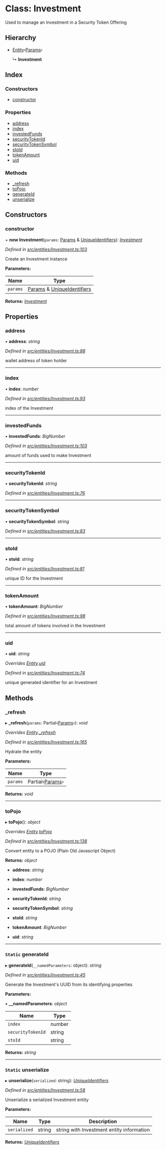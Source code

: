 # Class: Investment

Used to manage an Investment in a Security Token Offering

## Hierarchy

- [Entity](_entities_entity_.entity.md)‹[Params](../interfaces/_entities_investment_.params.md)›

  ↳ **Investment**

## Index

### Constructors

- [constructor](_entities_investment_.investment.md#constructor)

### Properties

- [address](_entities_investment_.investment.md#address)
- [index](_entities_investment_.investment.md#index)
- [investedFunds](_entities_investment_.investment.md#investedfunds)
- [securityTokenId](_entities_investment_.investment.md#securitytokenid)
- [securityTokenSymbol](_entities_investment_.investment.md#securitytokensymbol)
- [stoId](_entities_investment_.investment.md#stoid)
- [tokenAmount](_entities_investment_.investment.md#tokenamount)
- [uid](_entities_investment_.investment.md#uid)

### Methods

- [\_refresh](_entities_investment_.investment.md#_refresh)
- [toPojo](_entities_investment_.investment.md#topojo)
- [generateId](_entities_investment_.investment.md#static-generateid)
- [unserialize](_entities_investment_.investment.md#static-unserialize)

## Constructors

### constructor

\+ **new Investment**(`params`: [Params](../interfaces/_entities_investment_.params.md) & [UniqueIdentifiers](../interfaces/_entities_investment_.uniqueidentifiers.md)): _[Investment](_entities_investment_.investment.md)_

_Defined in [src/entities/Investment.ts:103](https://github.com/PolymathNetwork/polymath-sdk/blob/660aba8/src/entities/Investment.ts#L103)_

Create an Investment instance

**Parameters:**

| Name     | Type                                                                                                                                    |
| -------- | --------------------------------------------------------------------------------------------------------------------------------------- |
| `params` | [Params](../interfaces/_entities_investment_.params.md) & [UniqueIdentifiers](../interfaces/_entities_investment_.uniqueidentifiers.md) |

**Returns:** _[Investment](_entities_investment_.investment.md)_

## Properties

### address

• **address**: _string_

_Defined in [src/entities/Investment.ts:88](https://github.com/PolymathNetwork/polymath-sdk/blob/660aba8/src/entities/Investment.ts#L88)_

wallet address of token holder

---

### index

• **index**: _number_

_Defined in [src/entities/Investment.ts:93](https://github.com/PolymathNetwork/polymath-sdk/blob/660aba8/src/entities/Investment.ts#L93)_

index of the Investment

---

### investedFunds

• **investedFunds**: _BigNumber_

_Defined in [src/entities/Investment.ts:103](https://github.com/PolymathNetwork/polymath-sdk/blob/660aba8/src/entities/Investment.ts#L103)_

amount of funds used to make Investment

---

### securityTokenId

• **securityTokenId**: _string_

_Defined in [src/entities/Investment.ts:76](https://github.com/PolymathNetwork/polymath-sdk/blob/660aba8/src/entities/Investment.ts#L76)_

---

### securityTokenSymbol

• **securityTokenSymbol**: _string_

_Defined in [src/entities/Investment.ts:83](https://github.com/PolymathNetwork/polymath-sdk/blob/660aba8/src/entities/Investment.ts#L83)_

---

### stoId

• **stoId**: _string_

_Defined in [src/entities/Investment.ts:81](https://github.com/PolymathNetwork/polymath-sdk/blob/660aba8/src/entities/Investment.ts#L81)_

unique ID for the Investment

---

### tokenAmount

• **tokenAmount**: _BigNumber_

_Defined in [src/entities/Investment.ts:98](https://github.com/PolymathNetwork/polymath-sdk/blob/660aba8/src/entities/Investment.ts#L98)_

total amount of tokens involved in the Investment

---

### uid

• **uid**: _string_

_Overrides [Entity](_entities_entity_.entity.md).[uid](_entities_entity_.entity.md#abstract-uid)_

_Defined in [src/entities/Investment.ts:74](https://github.com/PolymathNetwork/polymath-sdk/blob/660aba8/src/entities/Investment.ts#L74)_

unique generated identifier for an Investment

## Methods

### \_refresh

▸ **\_refresh**(`params`: Partial‹[Params](../interfaces/_entities_investment_.params.md)›): _void_

_Overrides [Entity](_entities_entity_.entity.md).[\_refresh](_entities_entity_.entity.md#abstract-_refresh)_

_Defined in [src/entities/Investment.ts:165](https://github.com/PolymathNetwork/polymath-sdk/blob/660aba8/src/entities/Investment.ts#L165)_

Hydrate the entity

**Parameters:**

| Name     | Type                                                             |
| -------- | ---------------------------------------------------------------- |
| `params` | Partial‹[Params](../interfaces/_entities_investment_.params.md)› |

**Returns:** _void_

---

### toPojo

▸ **toPojo**(): _object_

_Overrides [Entity](_entities_entity_.entity.md).[toPojo](_entities_entity_.entity.md#abstract-topojo)_

_Defined in [src/entities/Investment.ts:138](https://github.com/PolymathNetwork/polymath-sdk/blob/660aba8/src/entities/Investment.ts#L138)_

Convert entity to a POJO (Plain Old Javascript Object)

**Returns:** _object_

- **address**: _string_

- **index**: _number_

- **investedFunds**: _BigNumber_

- **securityTokenId**: _string_

- **securityTokenSymbol**: _string_

- **stoId**: _string_

- **tokenAmount**: _BigNumber_

- **uid**: _string_

---

### `Static` generateId

▸ **generateId**(`__namedParameters`: object): _string_

_Defined in [src/entities/Investment.ts:45](https://github.com/PolymathNetwork/polymath-sdk/blob/660aba8/src/entities/Investment.ts#L45)_

Generate the Investment's UUID from its identifying properties

**Parameters:**

▪ **\_\_namedParameters**: _object_

| Name              | Type   |
| ----------------- | ------ |
| `index`           | number |
| `securityTokenId` | string |
| `stoId`           | string |

**Returns:** _string_

---

### `Static` unserialize

▸ **unserialize**(`serialized`: string): _[UniqueIdentifiers](../interfaces/_entities_investment_.uniqueidentifiers.md)_

_Defined in [src/entities/Investment.ts:58](https://github.com/PolymathNetwork/polymath-sdk/blob/660aba8/src/entities/Investment.ts#L58)_

Unserialize a serialized Investment entity

**Parameters:**

| Name         | Type   | Description                               |
| ------------ | ------ | ----------------------------------------- |
| `serialized` | string | string with Investment entity information |

**Returns:** _[UniqueIdentifiers](../interfaces/_entities_investment_.uniqueidentifiers.md)_
